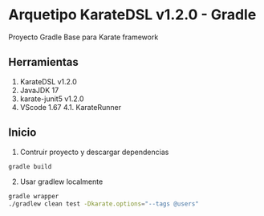 # Arquetipo KarateDSL v1.2.0 - Gradle

Proyecto Gradle Base para Karate framework
## Herramientas

1. KarateDSL v1.2.0
2. JavaJDK 17
3. karate-junit5 v1.2.0
4. VScode 1.67
    4.1. KarateRunner

## Inicio

1.	Contruir proyecto y descargar dependencias
```sh
gradle build
```
2.	Usar gradlew localmente
```sh
gradle wrapper
./gradlew clean test -Dkarate.options="--tags @users"
```